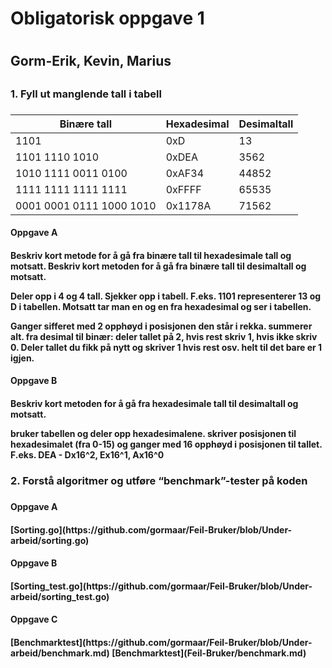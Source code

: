 <h1>      Obligatorisk oppgave 1 <h1>
<h2>      Gorm-Erik, Kevin, Marius <h2>

<h3>      1. Fyll ut manglende tall i tabell <h3>

Binære tall|Hexadesimal|Desimaltall
-|-|-
1101|0xD|13
1101 1110 1010|0xDEA |3562
1010 1111 0011 0100|0xAF34| 44852
1111 1111 1111 1111 | 0xFFFF | 65535
0001 0001 0111 1000 1010 | 0x1178A | 71562

<h4>      Oppgave A <h4>
<b>Beskriv kort metode for å gå fra binære tall til hexadesimale tall og motsatt. Beskriv kort metoden for å gå fra binære tall til desimaltall og motsatt.<b>

Deler opp i 4 og 4 tall. Sjekker opp i tabell. F.eks. 1101 representerer 13 og D i tabellen.
Motsatt tar man en og en fra hexadesimal og ser i tabellen.

Ganger sifferet med 2 opphøyd i posisjonen den står i rekka. summerer alt.
fra desimal til binær: deler tallet på 2, hvis rest skriv 1, hvis ikke skriv 0. Deler tallet du fikk på nytt og skriver 1 hvis rest osv. helt til det bare er 1 igjen. 
<h4>      Oppgave B <h4>
<b>Beskriv kort metoden for å gå fra hexadesimale tall til desimaltall og motsatt.<b>

bruker tabellen og deler opp hexadesimalene. skriver posisjonen til hexadesimalet (fra 0-15) og ganger med 16 opphøyd i posisjonen til tallet. F.eks. DEA - Dx16^2, Ex16^1, Ax16^0

<h3> 2. Forstå algoritmer og utføre “benchmark”-tester på koden <h3>

<h4> Oppgave A <h4>
[Sorting.go](https://github.com/gormaar/Feil-Bruker/blob/Under-arbeid/sorting.go)

<h4> Oppgave B <h4>
[Sorting_test.go](https://github.com/gormaar/Feil-Bruker/blob/Under-arbeid/sorting_test.go)

<h4> Oppgave C <h4>
[Benchmarktest](https://github.com/gormaar/Feil-Bruker/blob/Under-arbeid/benchmark.md)
[Benchmarktest](Feil-Bruker/benchmark.md)
